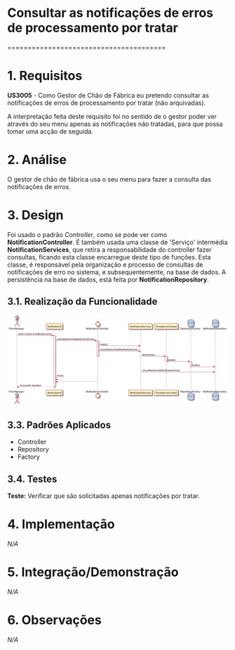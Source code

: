 # Consultar as notificações de erros de processamento por tratar
=======================================

# 1. Requisitos

**US3005** - Como Gestor de Chão de Fábrica eu pretendo consultar as notificações de erros de processamento por tratar (não arquivadas).

A interpretação feita deste requisito foi no sentido de o gestor poder ver através do seu menu apenas as notificações não tratadas, para que possa tomar uma acção de seguida.


# 2. Análise

O gestor de chão de fábrica usa o seu menu para fazer a consulta das notificações de erros.

# 3. Design

Foi usado o padrão *Controller*, como se pode ver como **NotificationController**. É também usada uma classe de 'Serviço' intermédia **NotificationServices**, que retira a responsabilidade do controller fazer consultas, ficando esta classe encarregue deste tipo de funções. Esta classe, é responsável pela organização e processo de consultas de notificações de erro no sistema, e subsequentemente, na base de dados. A persistência na base de dados, está feita por **NotificationRepository**.

## 3.1. Realização da Funcionalidade

![ISSUE-3005.png](ISSUE-3005.png)

## 3.3. Padrões Aplicados

* Controller
* Repository
* Factory

## 3.4. Testes

**Teste:** Verificar que são solicitadas apenas notificações por tratar.

# 4. Implementação

*N/A*

# 5. Integração/Demonstração

*N/A*

# 6. Observações

*N/A*
